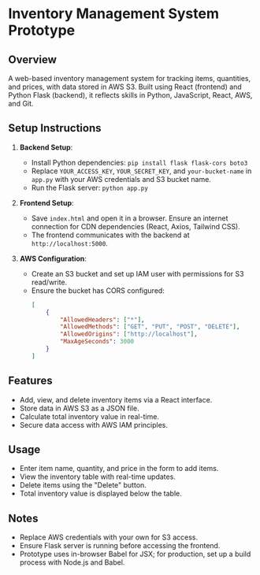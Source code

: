 # Inventory Management System Prototype

## Overview
A web-based inventory management system for tracking items, quantities, and prices, with data stored in AWS S3. Built using React (frontend) and Python Flask (backend), it reflects skills in Python, JavaScript, React, AWS, and Git.

## Setup Instructions
1. **Backend Setup**:
   - Install Python dependencies: `pip install flask flask-cors boto3`
   - Replace `YOUR_ACCESS_KEY`, `YOUR_SECRET_KEY`, and `your-bucket-name` in `app.py` with your AWS credentials and S3 bucket name.
   - Run the Flask server: `python app.py`

2. **Frontend Setup**:
   - Save `index.html` and open it in a browser. Ensure an internet connection for CDN dependencies (React, Axios, Tailwind CSS).
   - The frontend communicates with the backend at `http://localhost:5000`.

3. **AWS Configuration**:
   - Create an S3 bucket and set up IAM user with permissions for S3 read/write.
   - Ensure the bucket has CORS configured:
     ```json
     [
         {
             "AllowedHeaders": ["*"],
             "AllowedMethods": ["GET", "PUT", "POST", "DELETE"],
             "AllowedOrigins": ["http://localhost"],
             "MaxAgeSeconds": 3000
         }
     ]
     ```

## Features
- Add, view, and delete inventory items via a React interface.
- Store data in AWS S3 as a JSON file.
- Calculate total inventory value in real-time.
- Secure data access with AWS IAM principles.

## Usage
- Enter item name, quantity, and price in the form to add items.
- View the inventory table with real-time updates.
- Delete items using the "Delete" button.
- Total inventory value is displayed below the table.

## Notes
- Replace AWS credentials with your own for S3 access.
- Ensure Flask server is running before accessing the frontend.
- Prototype uses in-browser Babel for JSX; for production, set up a build process with Node.js and Babel.

